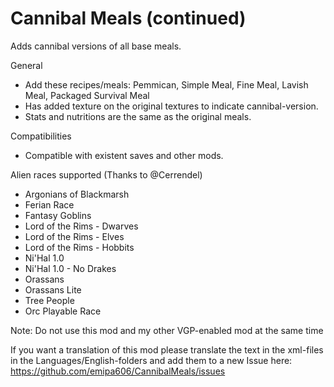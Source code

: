# Cannibal Meals (continued)

Adds cannibal versions of all base meals.

General	
 * Add these recipes/meals: Pemmican, Simple Meal, Fine Meal, Lavish Meal, Packaged Survival Meal
 * Has added texture on the original textures to indicate cannibal-version.
 * Stats and nutritions are the same as the original meals.

Compatibilities
 * Compatible with existent saves and other mods.
 
Alien races supported (Thanks to @Cerrendel)
* Argonians of Blackmarsh
* Ferian Race
* Fantasy Goblins
* Lord of the Rims - Dwarves
* Lord of the Rims - Elves
* Lord of the Rims - Hobbits
* Ni'Hal 1.0
* Ni'Hal 1.0 - No Drakes
* Orassans
* Orassans Lite
* Tree People
* Orc Playable Race
 
 Note: Do not use this mod and my other VGP-enabled mod at the same time

If you want a translation of this mod please translate the text in the xml-files in the Languages/English-folders and add them to a new Issue here: https://github.com/emipa606/CannibalMeals/issues
